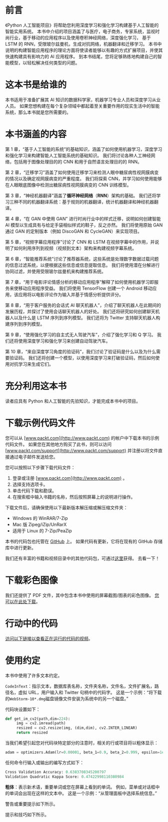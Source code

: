 # 前言

《Python 人工智能项目》将帮助您利用深度学习和强化学习构建基于人工智能的智能实用系统。 本书中介绍的项目涵盖了与医疗，电子商务，专家系统，监视时尚行业，基于移动的应用程序以及使用卷积神经网络，深度强化学习， 基于 LSTM 的 RNN，受限玻尔兹曼机，生成对抗网络，机器翻译和迁移学习。 本书中说明的构建智能应用程序的理论方面将使读者能够以有趣的方式扩展项目，并使其快速构建具有影响力的 AI 应用程序。 到本书结尾，您将足够熟练地构建自己的智能模型，以轻松解决任何类型的问题。

# 这本书是给谁的

本书适用于准备扩展其 AI 知识的数据科学家，机器学习专业人员和深度学习从业人员。 如果您想构建在每个复杂领域中都起着至关重要作用的现实生活中的智能系统，那么本书就是您所需要的。

# 本书涵盖的内容

第 1 章，“基于人工智能的系统”的基础知识，涵盖了如何使用机器学习，深度学习和强化学习来构建智能人工智能系统的基础知识。 我们将讨论各种人工神经网络，包括用于图像处理目的的 CNN 和用于自然语言处理目的的 RNN。

第 2 章，“迁移学习”涵盖了如何使用迁移学习来检测人眼中糖尿病性视网膜病变的情况以及确定视网膜病变的严重程度。 我们将探索 CNN，并学习如何使用能够在人眼眼底图像中检测出糖尿病性视网膜病变的 CNN 训练模型。

第 3 章，“神经机器翻译”涵盖了**循环神经网络**（**RNN**）架构的基础。 我们还将学习三种不同的机器翻译系统：基于规则的机器翻译，统计机器翻译和神经机器翻译。

第 4 章，“在 GAN 中使用 GAN” 进行时尚行业中的样式迁移，说明如何创建智能 AI 模型以生成具有与给定手袋相似样式的鞋子，反之亦然。 我们将使用原始 GAN 通过 GAN 的定制版本（例如 DiscoGAN 和 CycleGAN）来实现项目。

第 5 章，“视频字幕应用程序”讨论了 CNN 和 LSTM 在视频字幕中的作用，并说明了如何利用序列到视频（视频到文本）架构来构建视频字幕系统。

第 6 章，“智能推荐系统”讨论了推荐器系统，这些系统是处理数字数据过载问题的信息过滤系统，以便根据这些信息或信息提取信息。 我们将使用潜在分解进行协同过滤，并使用受限玻尔兹曼机来构建推荐系统。

第 7 章，“用于电影评论情感分析的移动应用程序”解释了如何使用机器学习即服务来使移动应用程序受益。 我们将使用 TensorFlow 创建一个 Android 移动应用，该应用将以电影评论作为输入并基于情感分析提供评分。

第 8 章，“用于客户服务的会话式 AI 聊天机器人”，介绍了聊天机器人在此期间的发展历程，并探讨了使用会话聊天机器人的好处。 我们还将研究如何创建聊天机器人以及什么是 LSTM 序列到序列模型。 我们还将为 Twitter 支持聊天机器人构建序列到序列模型。

第 9 章，“使用强化学习的自主式无人驾驶汽车”，介绍了强化学习和 Q 学习。 我们还将使用深度学习和强化学习来创建自动驾驶汽车。

第 10 章，“来自深度学习角度的验证码”，我们讨论了验证码是什么以及为什么需要验证码。 我们还将创建一个模型，以使用深度学习来打破验证码，然后如何使用对抗学习来生成它们。

# 充分利用这本书

读者应具有 Python 和人工智能的先验知识，才能完成本书中的项目。

# 下载示例代码文件

您可以从 [www.packt.com](http://www.packt.com) 的帐户中下载本书的示例代码文件。 如果您在其他地方购买了此书，则可以访问 [www.packt.com/support](http://www.packt.com/support) 并注册以将文件直接通过电子邮件发送给您。

您可以按照以下步骤下载代码文件：

1.  登录或注册 [www.packt.com](http://www.packt.com) 。
2.  选择支持选项卡。
3.  单击代码下载和勘误。
4.  在搜索框中输入书籍的名称，然后按照屏幕上的说明进行操作。

下载文件后，请确保使用以下最新版本解压缩或解压缩文件夹：

*   Windows 的 WinRAR/7-Zip
*   Mac 版 Zipeg/iZip/UnRarX
*   适用于 Linux 的 7-Zip/PeaZip

本书的代码包也托管在 [GitHub](https://github.com/PacktPublishing/Intelligent-Projects-using-Python) 上。 如果代码有更新，它将在现有的 GitHub 存储库中进行更新。

我们还有丰富的书籍和视频目录中的其他代码包，可通过[这里](https://github.com/PacktPublishing/)获得。 去看一下！

# 下载彩色图像

我们还提供了 PDF 文件，其中包含本书中使用的屏幕截图/图表的彩色图像。 [您可以在此处下载](https://www.packtpub.com/sites/default/files/downloads/9781788996921_ColorImages.pdf)。

# 行动中的代码

[访问以下链接以查看正在运行的代码的视频](http://bit.ly/2Ru8rlU)。

# 使用约定

本书中使用了许多文本约定。

`CodeInText`：指示文本，数据库表名称，文件夹名称，文件名，文件扩展名，路径名，虚拟 URL，用户输入和 Twitter 句柄中的代码字。 这是一个示例：“将下载的`WebStorm-10*.dmg`磁盘镜像文件安装为系统中的另一个磁盘。”

代码块设置如下：

```py
def get_im_cv2(path,dim=224):
     img = cv2.imread(path)
     resized = cv2.resize(img, (dim,dim), cv2.INTER_LINEAR)
     return resized
```

当我们希望引起您对代码块特定部分的注意时，相关的行或项目将以粗体显示：

```py
adam = optimizers.Adam(lr=0.00001, beta_1=0.9, beta_2=0.999, epsilon=1e-08, decay=0.0)
```

任何命令行输入或输出的编写方式如下：

```py
Cross Validation Accuracy: 0.6383708345200797
Validation Quadratic Kappa Score: 0.47422998110380984
```

**粗体**：表示新术语，重要单词或您在屏幕上看到的单词。 例如，菜单或对话框中的单词会出现在这样的文本中。 这是一个示例：“从管理面板中选择系统信息。”

警告或重要提示如下所示。

提示和技巧如下所示。